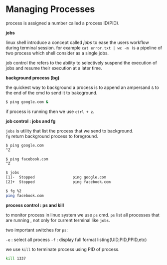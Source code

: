 # Managing Processes

process is assigned a number called a process ID(PID).

**jobs**

linux shell introduce a concept called *jobs* to ease the users workflow during terminal session. for example `cat error.txt | wc -m ` is a pipeline of two process which shell consider as a single jobs.<br>

job control the refers to the ability to selectively suspend the execution of jobs and resume their execution at a later time.

**background process (bg)** 

the quickest way to background a process is to append an ampersand `&` to the end of the cmd to send it to bakcground.
```bash
$ ping google.com &
```
if process is running then we use `ctrl + z`.

**job control : jobs and fg**

`jobs` is utility that list the process that we send to background.<br>
`fg` return background process to foreground.

```bash
$ ping google.com
^Z 

$ ping facebook.com
^Z

$ jobs
[1]-  Stopped                 ping google.com
[2]+  Stopped                 ping facebook.com

$ fg %2
ping facebook.com
```


**process control : ps and kill**

to monitor process in linux system we use `ps` cmd. `ps` list all processes that are running , not only for current terminal like `jobs`.

two important switches for `ps`:

`-e` : select all process
`-f` : display full format listing(UID,PID,PPID,etc)

we use `kill` to terminate process using PID of process.

```bash
kill 1337
```

